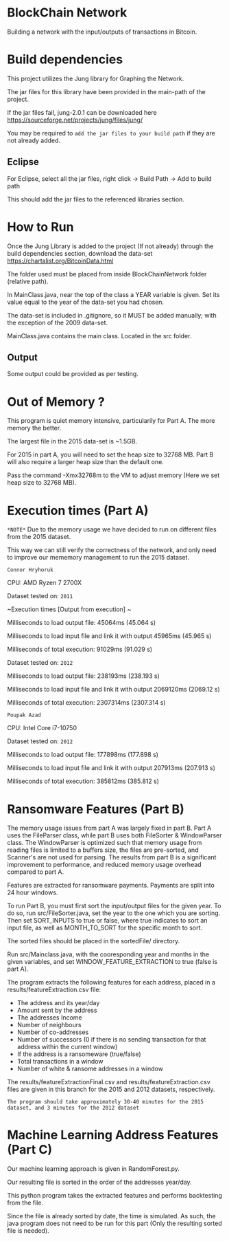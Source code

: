 # BlockChain Network

Building a network with the input/outputs of transactions in Bitcoin.


# Build dependencies

This project utilizes the Jung library for Graphing the Network.

The jar files for this library have been provided in the main-path of the project.

If the jar files fail, jung-2.0.1 can be downloaded here https://sourceforge.net/projects/jung/files/jung/ 

You may be required to `add the jar files to your build path` if they are not already added.

## Eclipse

For Eclipse, select all the jar files, right click -> Build Path -> Add to build path

This should add the jar files to the referenced libraries section.

# How to Run

Once the Jung Library is added to the project (If not already) through the build dependencies section, download the data-set https://chartalist.org/BitcoinData.html

The folder used must be placed from inside BlockChainNetwork folder (relative path).

In MainClass.java, near the top of the class a YEAR variable is given. Set its value equal to the year of the data-set you had chosen.

The data-set is included in .gitignore, so it MUST be added manually; with the exception of the 2009 data-set.

MainClass.java contains the main class. Located in the src folder.

## Output

Some output could be provided as per testing.

# Out of Memory ?

This program is quiet memory intensive, particularily for Part A. The more memory the better.

The largest file in the 2015 data-set is ~1.5GB.

For 2015 in part A, you will need to set the heap size to 32768 MB. Part B will also require a larger heap size than the default one.

Pass the command -Xmx32768m to the VM to adjust memory (Here we set heap size to 32768 MB).

# Execution times (Part A)

`*NOTE*` Due to the memory usage we have decided to run on different files from the 2015 dataset.

This way we can still verify the correctness of the network, and only need to improve our mememory management to run the 2015 dataset.

`Connor Hryhoruk`

CPU: AMD Ryzen 7 2700X

Dataset tested on: `2011`

~Execution times [Output from execution] ~

Milliseconds to load output file: 45064ms (45.064 s)

Milliseconds to load input file and link it with output 45965ms (45.965 s)

Milliseconds of total execution: 91029ms (91.029 s)

Dataset tested on: `2012`

Milliseconds to load output file: 238193ms (238.193 s)

Milliseconds to load input file and link it with output 2069120ms (2069.12 s)

Milliseconds of total execution: 2307314ms (2307.314 s)

`Poupak Azad`

CPU: Intel Core i7-10750

Dataset tested on: `2012`

Milliseconds to load output file: 177898ms (177.898 s)

Milliseconds to load input file and link it with output 207913ms (207.913 s)

Milliseconds of total execution: 385812ms (385.812 s)

# Ransomware Features (Part B)

The memory usage issues from part A was largely fixed in part B. Part A uses the FileParser class, while part B uses both FileSorter & WindowParser class. The WindowParser is optimized such that memory usage from reading files is limited to a buffers size, the files are pre-sorted, and Scanner's are not used for parsing. The results from part B is a significant improvement to performance, and reduced memory usage overhead compared to part A.

Features are extracted for ransomware payments. 
Payments are split into 24 hour windows.

To run Part B, you must first sort the input/output files for the given year. To do so, run src/FileSorter.java, set the year to the one which you are sorting. Then set SORT_INPUTS to true or false, where true indicates to sort an input file, as well as MONTH_TO_SORT for the specific month to sort. 

The sorted files should be placed in the sortedFile/ directory.

Run src/Mainclass.java, with the cooresponding year and months in the given variables, and set WINDOW_FEATURE_EXTRACTION to true (false is part A).

The program extracts the following features for each address, placed in a results/featureExtraction.csv file:

* The address and its year/day
* Amount sent by the address
* The addresses Income
* Number of neighbours
* Number of co-addresses
* Number of successors (0 if there is no sending transaction for that address within the current window)
* If the address is a ransomeware (true/false)
* Total transactions in a window
* Number of white & ransome addresses in a window

The results/featureExtractionFinal.csv and results/featureExtraction.csv files are given in this branch for the 2015 and 2012 datasets, respectively.

`The program should take approximately 30-40 minutes for the 2015 dataset, and 3 minutes for the 2012 dataset`

# Machine Learning Address Features (Part C)

Our machine learning approach is given in RandomForest.py.

Our resulting file is sorted in the order of the addresses year/day.

This python program takes the extracted features and performs backtesting from the file.

Since the file is already sorted by date, the time is simulated. As such, the java program does not need to be run for this part (Only the resulting sorted file is needed).
